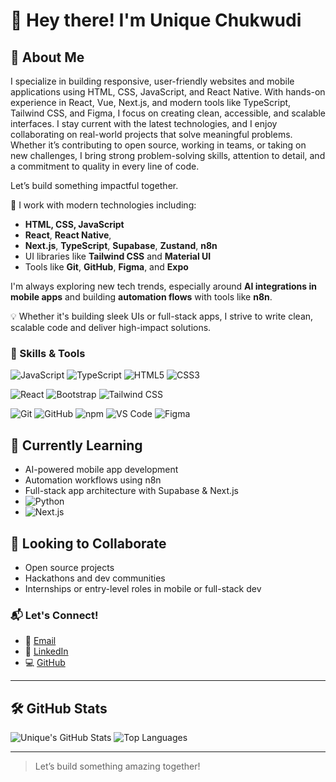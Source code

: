 # 👋 Hey there! I'm Unique Chukwudi

## 🚀 About Me
I specialize in building responsive, user-friendly websites and mobile applications using HTML, CSS, JavaScript, and React Native. With hands-on experience in React, Vue, Next.js, and modern tools like TypeScript, Tailwind CSS, and Figma, I focus on creating clean, accessible, and scalable interfaces. I stay current with the latest technologies, and I enjoy collaborating on real-world projects that solve meaningful problems. Whether it’s contributing to open source, working in teams, or taking on new challenges, I bring strong problem-solving skills, attention to detail, and a commitment to quality in every line of code.

Let’s build something impactful together.

🔧 I work with modern technologies including:
- **HTML, CSS, JavaScript**
- **React**, **React Native**, 
- **Next.js**, **TypeScript**, **Supabase**, **Zustand**, **n8n**
- UI libraries like **Tailwind CSS** and **Material UI**
- Tools like **Git**, **GitHub**, **Figma**, and **Expo**

I'm always exploring new tech trends, especially around **AI integrations in mobile apps** and building **automation flows** with tools like **n8n**.

💡 Whether it's building sleek UIs or full-stack apps, I strive to write clean, scalable code and deliver high-impact solutions.

### 🧰 Skills & Tools

![JavaScript](https://img.shields.io/badge/-JavaScript-F7DF1E?logo=javascript&logoColor=000)
![TypeScript](https://img.shields.io/badge/-TypeScript-3178C6?logo=typescript&logoColor=white)
![HTML5](https://img.shields.io/badge/-HTML5-E34F26?logo=html5&logoColor=white)
![CSS3](https://img.shields.io/badge/-CSS3-1572B6?logo=css3&logoColor=white)

![React](https://img.shields.io/badge/-React-61DAFB?logo=react&logoColor=black)
![Bootstrap](https://img.shields.io/badge/-Bootstrap-7952B3?logo=bootstrap&logoColor=white)
![Tailwind CSS](https://img.shields.io/badge/-Tailwind_CSS-06B6D4?logo=tailwind-css&logoColor=white)


![Git](https://img.shields.io/badge/-Git-F05032?logo=git&logoColor=white)
![GitHub](https://img.shields.io/badge/-GitHub-181717?logo=github&logoColor=white)
![npm](https://img.shields.io/badge/-npm-CB3837?logo=npm&logoColor=white)
![VS Code](https://img.shields.io/badge/-VS_Code-007ACC?logo=visual-studio-code&logoColor=white)
![Figma](https://img.shields.io/badge/-Figma-F24E1E?logo=figma&logoColor=white)

## 🌱 Currently Learning
- AI-powered mobile app development
- Automation workflows using n8n
- Full-stack app architecture with Supabase & Next.js
- ![Python](https://img.shields.io/badge/-Python-3776AB?logo=python&logoColor=white)
- ![Next.js](https://img.shields.io/badge/-Next.js-000000?logo=next.js&logoColor=white)

## 🤝 Looking to Collaborate
- Open source projects
- Hackathons and dev communities
- Internships or entry-level roles in mobile or full-stack dev

### 📬 Let's Connect!

- 📧 [Email](mailto:uniquechukwudi09@gmail.com)
- 💼 [LinkedIn](https://www.linkedin.com/in/UniqueChukwudi)
- 💻 [GitHub](https://github.com/unique0123)
---

## 🛠️ GitHub Stats

![Unique's GitHub Stats](https://github-readme-stats.vercel.app/api?username=unique0123&show_icons=true&theme=radical)
![Top Languages](https://github-readme-stats.vercel.app/api/top-langs/?username=unique0123&layout=compact&theme=radical)

---

> Let’s build something amazing together!
